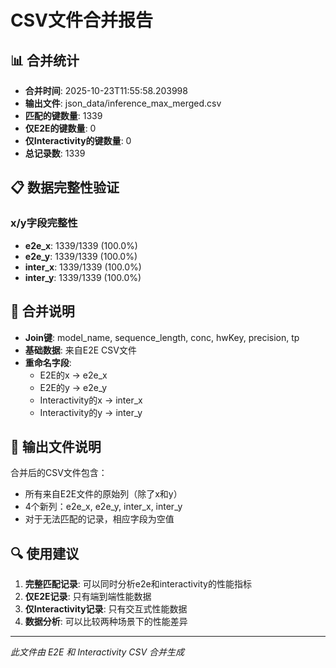 # CSV文件合并报告

## 📊 合并统计
- **合并时间**: 2025-10-23T11:55:58.203998
- **输出文件**: json_data/inference_max_merged.csv
- **匹配的键数量**: 1339
- **仅E2E的键数量**: 0
- **仅Interactivity的键数量**: 0
- **总记录数**: 1339

## 📋 数据完整性验证

### x/y字段完整性
- **e2e_x**: 1339/1339 (100.0%)
- **e2e_y**: 1339/1339 (100.0%)
- **inter_x**: 1339/1339 (100.0%)
- **inter_y**: 1339/1339 (100.0%)

## 🔄 合并说明
- **Join键**: model_name, sequence_length, conc, hwKey, precision, tp
- **基础数据**: 来自E2E CSV文件
- **重命名字段**:
  - E2E的x → e2e_x
  - E2E的y → e2e_y
  - Interactivity的x → inter_x
  - Interactivity的y → inter_y

## 📄 输出文件说明
合并后的CSV文件包含：
- 所有来自E2E文件的原始列（除了x和y）
- 4个新列：e2e_x, e2e_y, inter_x, inter_y
- 对于无法匹配的记录，相应字段为空值

## 🔍 使用建议
1. **完整匹配记录**: 可以同时分析e2e和interactivity的性能指标
2. **仅E2E记录**: 只有端到端性能数据
3. **仅Interactivity记录**: 只有交互式性能数据
4. **数据分析**: 可以比较两种场景下的性能差异

---

*此文件由 E2E 和 Interactivity CSV 合并生成*
